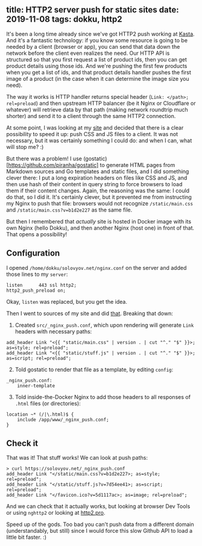 title: HTTP2 server push for static sites
date: 2019-11-08
tags: dokku, http2
----

It's been a long time already since we've got HTTP2 push working at [Kasta](https://kasta.ua). And it's a fantastic technology: if you know some resource is going to be needed by a client (browser or app), you can send that data down the network before the client even realizes the need. Our HTTP API is structured so that you first request a list of product ids, then you can get product details using those ids. And we're pushing the first few products when you get a list of ids, and that product details handler pushes the first image of a product (in the case when it can determine the image size you need).

The way it works is HTTP handler returns special header (`Link: </path>; rel=preload`) and then upstream HTTP balancer (be it Nginx or Cloudflare or whatever) will retrieve data by that path (making network roundtrip much shorter) and send it to a client through the same HTTP2 connection.

At some point, I was looking at my [site](/) and decided that there is a clear possibility to speed it up: push CSS and JS files to a client. It was not necessary, but it was certainly something I could do: and when I can, what will stop me? :)

But there was a problem! I use (gostatic)[https://github.com/piranha/gostatic] to generate HTML pages from Markdown sources and Go templates and static files, and I did something clever there: I put a long expiration headers on files like CSS and JS, and then use hash of their content in query string to force browsers to load them if their content changes. Again, the reasoning was the same: I could do that, so I did it. It's certainly clever, but it prevented me from instructing my Nginx to push that file: browsers would not recognize `/static/main.css` and `/static/main.css?v=b1d2e227` as the same file.

But then I remembered that *actually* site is hosted in Docker image with its own Nginx (hello Dokku), and then another Nginx (host one) in front of that. That opens a possibility!

## Configuration

I opened `/home/dokku/solovyov.net/nginx.conf` on the server and added those lines to my `server`:

```
listen      443 ssl http2;
http2_push_preload on;
```

Okay, `listen` was replaced, but you get the idea.

Then I went to sources of my site and did [that](https://github.com/piranha/solovyov.net/commit/ecb6c1ec7d830240a2d6ea8950340f88266f0354). Breaking that down:

1) Created `src/_nginx_push.conf`, which upon rendering will generate `Link` headers with necessary paths:

```
add_header Link "<{{ "static/main.css" | version . | cut "^." "$" }}>; as=style; rel=preload";
add_header Link "<{{ "static/stuff.js" | version . | cut "^." "$" }}>; as=script; rel=preload";
```

2) Told gostatic to render that file as a template, by editing `config`:

```
_nginx_push.conf:
	inner-template
```

3) Told inside-the-Docker Nginx to add those headers to all responses of `.html` files (or directories):

```
location ~* (/|\.html)$ {
    include /app/www/_nginx_push.conf;
}
```

## Check it

That was it! That stuff works! We can look at push paths:

```
> curl https://solovyov.net/_nginx_push.conf
add_header Link "</static/main.css?v=b1d2e227>; as=style; rel=preload";
add_header Link "</static/stuff.js?v=7d54ee41>; as=script; rel=preload";
add_header Link "</favicon.ico?v=5d1117ac>; as=image; rel=preload";
```

And we can check that it actually works, but looking at browser Dev Tools or using `nghttp2` or looking at [http2.pro](https://http2.pro/check?url=https%3A//solovyov.net/).

Speed up of the gods. Too bad you can't push data from a different domain (understandably, but still) since I would force this slow Github API to load a little bit faster. :)
